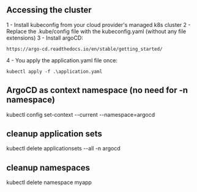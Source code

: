 ## Accessing the cluster

1 - Install kubeconfig from your cloud provider's managed k8s cluster
2 - Replace the .kube/config file with the kubeconfig.yaml (without any file extensions)
3 - Install argoCD:
```
https://argo-cd.readthedocs.io/en/stable/getting_started/
```
4 - You apply the application.yaml file once:
```
kubectl apply -f .\application.yaml
```

## ArgoCD as context namespace (no need for -n namespace)
kubectl config set-context --current --namespace=argocd

## cleanup application sets
kubectl delete applicationsets --all -n argocd
## cleanup namespaces
kubectl delete namespace myapp